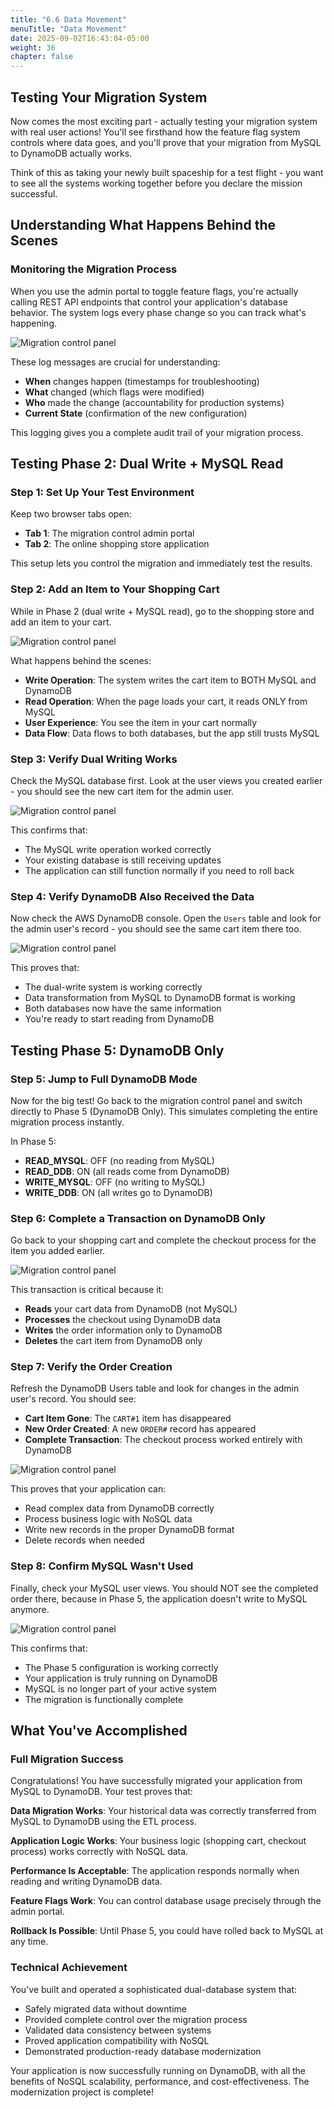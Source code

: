 ```yaml
---
title: "6.6 Data Movement"
menuTitle: "Data Movement"
date: 2025-09-02T16:43:04-05:00
weight: 36
chapter: false
---
```


## Testing Your Migration System

Now comes the most exciting part - actually testing your migration system with real user actions! You'll see firsthand how the feature flag system controls where data goes, and you'll prove that your migration from MySQL to DynamoDB actually works.

Think of this as taking your newly built spaceship for a test flight - you want to see all the systems working together before you declare the mission successful.

## Understanding What Happens Behind the Scenes

### Monitoring the Migration Process

When you use the admin portal to toggle feature flags, you're actually calling REST API endpoints that control your application's database behavior. The system logs every phase change so you can track what's happening.

![Migration control panel](/static/images/modernizr/6/stage06-26.png)

These log messages are crucial for understanding:
- **When** changes happen (timestamps for troubleshooting)
- **What** changed (which flags were modified)
- **Who** made the change (accountability for production systems)
- **Current State** (confirmation of the new configuration)

This logging gives you a complete audit trail of your migration process.

## Testing Phase 2: Dual Write + MySQL Read

### Step 1: Set Up Your Test Environment

Keep two browser tabs open:
- **Tab 1**: The migration control admin portal 
- **Tab 2**: The online shopping store application

This setup lets you control the migration and immediately test the results.

### Step 2: Add an Item to Your Shopping Cart

While in Phase 2 (dual write + MySQL read), go to the shopping store and add an item to your cart.

![Migration control panel](/static/images/modernizr/6/stage06-27.png)

What happens behind the scenes:
- **Write Operation**: The system writes the cart item to BOTH MySQL and DynamoDB
- **Read Operation**: When the page loads your cart, it reads ONLY from MySQL
- **User Experience**: You see the item in your cart normally
- **Data Flow**: Data flows to both databases, but the app still trusts MySQL

### Step 3: Verify Dual Writing Works

Check the MySQL database first. Look at the user views you created earlier - you should see the new cart item for the admin user.

![Migration control panel](/static/images/modernizr/6/stage06-28.png)

This confirms that:
- The MySQL write operation worked correctly
- Your existing database is still receiving updates
- The application can still function normally if you need to roll back

### Step 4: Verify DynamoDB Also Received the Data

Now check the AWS DynamoDB console. Open the `Users` table and look for the admin user's record - you should see the same cart item there too.

![Migration control panel](/static/images/modernizr/6/stage06-29.png)

This proves that:
- The dual-write system is working correctly
- Data transformation from MySQL to DynamoDB format is working
- Both databases now have the same information
- You're ready to start reading from DynamoDB

## Testing Phase 5: DynamoDB Only

### Step 5: Jump to Full DynamoDB Mode

Now for the big test! Go back to the migration control panel and switch directly to Phase 5 (DynamoDB Only). This simulates completing the entire migration process instantly.

In Phase 5:
- **READ_MYSQL**: OFF (no reading from MySQL)
- **READ_DDB**: ON (all reads come from DynamoDB)  
- **WRITE_MYSQL**: OFF (no writing to MySQL)
- **WRITE_DDB**: ON (all writes go to DynamoDB)

### Step 6: Complete a Transaction on DynamoDB Only

Go back to your shopping cart and complete the checkout process for the item you added earlier.

![Migration control panel](/static/images/modernizr/6/stage06-30.png)

This transaction is critical because it:
- **Reads** your cart data from DynamoDB (not MySQL)
- **Processes** the checkout using DynamoDB data
- **Writes** the order information only to DynamoDB
- **Deletes** the cart item from DynamoDB only

### Step 7: Verify the Order Creation

Refresh the DynamoDB Users table and look for changes in the admin user's record. You should see:

- **Cart Item Gone**: The `CART#1` item has disappeared
- **New Order Created**: A new `ORDER#` record has appeared
- **Complete Transaction**: The checkout process worked entirely with DynamoDB

![Migration control panel](/static/images/modernizr/6/stage06-31.png)

This proves that your application can:
- Read complex data from DynamoDB correctly
- Process business logic with NoSQL data
- Write new records in the proper DynamoDB format
- Delete records when needed

### Step 8: Confirm MySQL Wasn't Used

Finally, check your MySQL user views. You should NOT see the completed order there, because in Phase 5, the application doesn't write to MySQL anymore.

![Migration control panel](/static/images/modernizr/6/stage06-32.png)

This confirms that:
- The Phase 5 configuration is working correctly
- Your application is truly running on DynamoDB
- MySQL is no longer part of your active system
- The migration is functionally complete

## What You've Accomplished

### Full Migration Success

Congratulations! You have successfully migrated your application from MySQL to DynamoDB. Your test proves that:

**Data Migration Works**: Your historical data was correctly transferred from MySQL to DynamoDB using the ETL process.

**Application Logic Works**: Your business logic (shopping cart, checkout process) works correctly with NoSQL data.

**Performance Is Acceptable**: The application responds normally when reading and writing DynamoDB data.

**Feature Flags Work**: You can control database usage precisely through the admin portal.

**Rollback Is Possible**: Until Phase 5, you could have rolled back to MySQL at any time.

### Technical Achievement

You've built and operated a sophisticated dual-database system that:
- Safely migrated data without downtime
- Provided complete control over the migration process  
- Validated data consistency between systems
- Proved application compatibility with NoSQL
- Demonstrated production-ready database modernization

Your application is now successfully running on DynamoDB, with all the benefits of NoSQL scalability, performance, and cost-effectiveness. The modernization project is complete!
